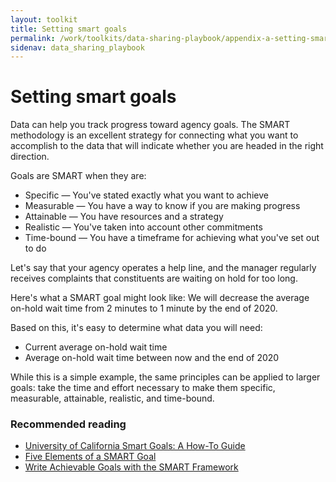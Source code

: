 ```yaml
---
layout: toolkit
title: Setting smart goals
permalink: /work/toolkits/data-sharing-playbook/appendix-a-setting-smart-goals
sidenav: data_sharing_playbook
---
```


# Setting smart goals

Data can help you track progress toward agency goals. The SMART methodology is an excellent strategy for connecting what you want to accomplish to the data that will indicate whether you are headed in the right direction.

Goals are SMART when they are:

- Specific — You've stated exactly what you want to achieve
- Measurable — You have a way to know if you are making progress
- Attainable — You have resources and a strategy
- Realistic — You've taken into account other commitments
- Time-bound — You have a timeframe for achieving what you've set out to do

Let's say that your agency operates a help line, and the manager regularly receives complaints that constituents are waiting on hold for too long.

Here's what a SMART goal might look like:
We will decrease the average on-hold wait time from 2 minutes to 1 minute by the end of 2020.

Based on this, it's easy to determine what data you will need:

- Current average on-hold wait time
- Average on-hold wait time between now and the end of 2020

While this is a simple example, the same principles can be applied to larger goals: take the time and effort necessary to make them specific, measurable, attainable, realistic, and time-bound.

### Recommended reading

- [University of California Smart Goals: A How-To Guide](https://www.ucop.edu/local-human-resources/_files/performance-appraisal/How%20to%20write%20SMART%20Goals%20v2.pdf)
- [Five Elements of a SMART Goal](https://www.thebalancesmb.com/elements-of-a-smart-business-goal-2951530)
- [Write Achievable Goals with the SMART Framework](https://www.atlassian.com/blog/productivity/how-to-write-smart-goals)
